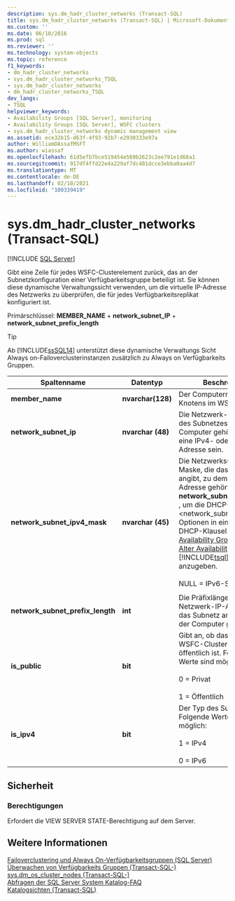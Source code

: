 ```yaml
---
description: sys.dm_hadr_cluster_networks (Transact-SQL)
title: sys.dm_hadr_cluster_networks (Transact-SQL) | Microsoft-Dokumentation
ms.custom: ''
ms.date: 06/10/2016
ms.prod: sql
ms.reviewer: ''
ms.technology: system-objects
ms.topic: reference
f1_keywords:
- dm_hadr_cluster_networks
- sys.dm_hadr_cluster_networks_TSQL
- sys.dm_hadr_cluster_networks
- dm_hadr_cluster_networks_TSQL
dev_langs:
- TSQL
helpviewer_keywords:
- Availability Groups [SQL Server], monitoring
- Availability Groups [SQL Server], WSFC clusters
- sys.dm_hadr_cluster_networks dynamic management view
ms.assetid: ece32b15-d63f-4f93-92b7-e2930333e97a
author: WilliamDAssafMSFT
ms.author: wiassaf
ms.openlocfilehash: 61d5efb7bce519454e569b2623c2ee791e1d68a1
ms.sourcegitcommit: 917df4ffd22e4a229af7dc481dcce3ebba0aa4d7
ms.translationtype: MT
ms.contentlocale: de-DE
ms.lasthandoff: 02/10/2021
ms.locfileid: "100339419"
---
```

# <a name="sysdm_hadr_cluster_networks-transact-sql"></a>sys.dm_hadr_cluster_networks (Transact-SQL)
[!INCLUDE [SQL Server](../../includes/applies-to-version/sqlserver.md)]

  Gibt eine Zeile für jedes WSFC-Clusterelement zurück, das an der Subnetzkonfiguration einer Verfügbarkeitsgruppe beteiligt ist. Sie können diese dynamische Verwaltungssicht verwenden, um die virtuelle IP-Adresse des Netzwerks zu überprüfen, die für jedes Verfügbarkeitsreplikat konfiguriert ist.  
  
 Primärschlüssel: **MEMBER_NAME**  +  **network_subnet_IP**  +  **network_subnet_prefix_length**  
  
 > [!TIP]
 > Ab [!INCLUDE[ssSQL14](../../includes/sssql14-md.md)] unterstützt diese dynamische Verwaltungs Sicht Always on-Failoverclusterinstanzen zusätzlich zu Always on Verfügbarkeits Gruppen.  
  
|Spaltenname|Datentyp|Beschreibung|  
|-----------------|---------------|-----------------|  
|**member_name**|**nvarchar(128)**|Der Computername eines Knotens im WSFC-Cluster.|  
|**network_subnet_ip**|**nvarchar (48)**|Die Netzwerk-IP-Adresse des Subnetzes, zu der der Computer gehört. Dies kann eine IPv4- oder eine IPv6-Adresse sein.|  
|**network_subnet_ipv4_mask**|**nvarchar (45)**|Die Netzwerksubnetz-Maske, die das Subnetz angibt, zu dem die IP-Adresse gehört. **network_subnet_ipv4_mask** , um die DHCP-<network_subnet_option> Optionen in einer With DHCP-Klausel der [Create Availability Group](../../t-sql/statements/create-availability-group-transact-sql.md) -oder [Alter Availability Group](../../t-sql/statements/alter-availability-group-transact-sql.md) - [!INCLUDE[tsql](../../includes/tsql-md.md)] Anweisung anzugeben.<br /><br /> NULL = IPv6-Subnetz.|  
||||  
|**network_subnet_prefix_length**|**int**|Die Präfixlänge der Netzwerk-IP-Adresse, die das Subnetz angibt, zu dem der Computer gehört.|  
|**is_public**|**bit**|Gibt an, ob das Netzwerk im WSFC-Cluster privat oder öffentlich ist. Folgende Werte sind möglich:<br /><br /> 0 = Privat<br /><br /> 1 = Öffentlich|  
|**is_ipv4**|**bit**|Der Typ des Subnetzes. Folgende Werte sind möglich:<br /><br /> 1 = IPv4<br /><br /> 0 = IPv6|  
  
## <a name="security"></a>Sicherheit  
  
### <a name="permissions"></a>Berechtigungen  
 Erfordert die VIEW SERVER STATE-Berechtigung auf dem Server.  
  
## <a name="see-also"></a>Weitere Informationen  
 [Failoverclustering und Always On-Verfügbarkeitsgruppen (SQL Server)](../../database-engine/availability-groups/windows/failover-clustering-and-always-on-availability-groups-sql-server.md)   
 [Überwachen von Verfügbarkeits Gruppen &#40;Transact-SQL-&#41;](../../database-engine/availability-groups/windows/monitor-availability-groups-transact-sql.md)   
 [sys.dm_os_cluster_nodes &#40;Transact-SQL-&#41;](../../relational-databases/system-dynamic-management-views/sys-dm-os-cluster-nodes-transact-sql.md)   
 [Abfragen der SQL Server System Katalog-FAQ](../../relational-databases/system-catalog-views/querying-the-sql-server-system-catalog-faq.md)   
 [Katalogsichten &#40;Transact-SQL&#41;](../../relational-databases/system-catalog-views/catalog-views-transact-sql.md)  
  
  
